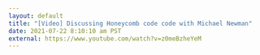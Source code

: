 ```yaml
---
layout: default
title: "[Video] Discussing Honeycomb code code with Michael Newman"
date: 2021-07-22 8:10:10 am PST
external: https://www.youtube.com/watch?v=z0meBzheYeM
---
```

